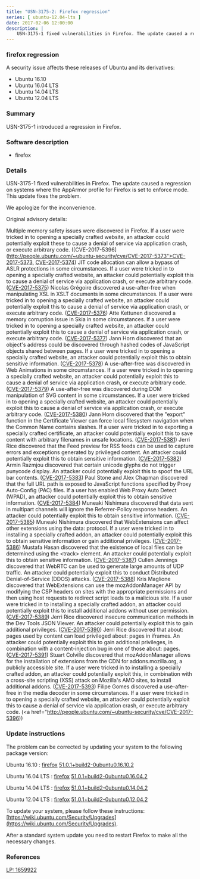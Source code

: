 ```yaml
---
title: "USN-3175-2: Firefox regression"
series: [ ubuntu-12.04-lts ]
date: 2017-02-06 12:00:00
description: |
    USN-3175-1 fixed vulnerabilities in Firefox. The update caused a regression on systems where the AppArmor profile for Firefox is set to enforce mode. This update fixes the problem.
--- 
```

 
### firefox regression

A security issue affects these releases of Ubuntu and its derivatives:

* Ubuntu 16.10
* Ubuntu 16.04 LTS
* Ubuntu 14.04 LTS
* Ubuntu 12.04 LTS

### Summary

USN-3175-1 introduced a regression in Firefox. 

### Software description

* firefox 

### Details

USN-3175-1 fixed vulnerabilities in Firefox. The update caused a regression on systems where the AppArmor profile for Firefox is set to enforce mode. This update fixes the problem.

We apologize for the inconvenience.

Original advisory details:

 Multiple memory safety issues were discovered in Firefox. If a user were tricked in to opening a specially crafted website, an attacker could potentially exploit these to cause a denial of service via application crash, or execute arbitrary code. ([CVE-2017-5396](http://people.ubuntu.com/~ubuntu-security/cve/CVE-2017-5373">CVE-2017-5373</a>, <a href="http://people.ubuntu.com/~ubuntu-security/cve/CVE-2017-5374">CVE-2017-5374</a>) JIT code allocation can allow a bypass of ASLR protections in some circumstances. If a user were tricked in to opening a specially crafted website, an attacker could potentially exploit this to cause a denial of service via application crash, or execute arbitrary code. (<a href="http://people.ubuntu.com/~ubuntu-security/cve/CVE-2017-5375">CVE-2017-5375</a>) Nicolas Grégoire discovered a use-after-free when manipulating XSL in XSLT documents in some circumstances. If a user were tricked in to opening a specially crafted website, an attacker could potentially exploit this to cause a denial of service via application crash, or execute arbitrary code. (<a href="http://people.ubuntu.com/~ubuntu-security/cve/CVE-2017-5376">CVE-2017-5376</a>) Atte Kettunen discovered a memory corruption issue in Skia in some circumstances. If a user were tricked in to opening a specially crafted website, an attacker could potentially exploit this to cause a denial of service via application crash, or execute arbitrary code. (<a href="http://people.ubuntu.com/~ubuntu-security/cve/CVE-2017-5377">CVE-2017-5377</a>) Jann Horn discovered that an object&#39;s address could be discovered through hashed codes of JavaScript objects shared between pages. If a user were tricked in to opening a specially crafted website, an attacker could potentially exploit this to obtain sensitive information. (<a href="http://people.ubuntu.com/~ubuntu-security/cve/CVE-2017-5378">CVE-2017-5378</a>) A use-after-free was discovered in Web Animations in some circumstances. If a user were tricked in to opening a specially crafted website, an attacker could potentially exploit this to cause a denial of service via application crash, or execute arbitrary code. (<a href="http://people.ubuntu.com/~ubuntu-security/cve/CVE-2017-5379">CVE-2017-5379</a>) A use-after-free was discovered during DOM manipulation of SVG content in some circumstances. If a user were tricked in to opening a specially crafted website, an attacker could potentially exploit this to cause a denial of service via application crash, or execute arbitrary code. (<a href="http://people.ubuntu.com/~ubuntu-security/cve/CVE-2017-5380">CVE-2017-5380</a>) Jann Horn discovered that the &quot;export&quot; function in the Certificate Viewer can force local filesystem navigation when the Common Name contains slashes. If a user were tricked in to exporting a specially crafted certificate, an attacker could potentially exploit this to save content with arbitrary filenames in unsafe locations. (<a href="http://people.ubuntu.com/~ubuntu-security/cve/CVE-2017-5381">CVE-2017-5381</a>) Jerri Rice discovered that the Feed preview for RSS feeds can be used to capture errors and exceptions generated by privileged content. An attacker could potentially exploit this to obtain sensitive information. (<a href="http://people.ubuntu.com/~ubuntu-security/cve/CVE-2017-5382">CVE-2017-5382</a>) Armin Razmjou discovered that certain unicode glyphs do not trigger punycode display. An attacker could potentially exploit this to spoof the URL bar contents. (<a href="http://people.ubuntu.com/~ubuntu-security/cve/CVE-2017-5383">CVE-2017-5383</a>) Paul Stone and Alex Chapman discovered that the full URL path is exposed to JavaScript functions specified by Proxy Auto-Config (PAC) files. If a user has enabled Web Proxy Auto Detect (WPAD), an attacker could potentially exploit this to obtain sensitive information. (<a href="http://people.ubuntu.com/~ubuntu-security/cve/CVE-2017-5384">CVE-2017-5384</a>) Muneaki Nishimura discovered that data sent in multipart channels will ignore the Referrer-Policy response headers. An attacker could potentially exploit this to obtain sensitive information. (<a href="http://people.ubuntu.com/~ubuntu-security/cve/CVE-2017-5385">CVE-2017-5385</a>) Muneaki Nishimura discovered that WebExtensions can affect other extensions using the data: protocol. If a user were tricked in to installing a specially crafted addon, an attacker could potentially exploit this to obtain sensitive information or gain additional privileges. (<a href="http://people.ubuntu.com/~ubuntu-security/cve/CVE-2017-5386">CVE-2017-5386</a>) Mustafa Hasan discovered that the existence of local files can be determined using the &lt;track&gt; element. An attacker could potentially exploit this to obtain sensitive information. (<a href="http://people.ubuntu.com/~ubuntu-security/cve/CVE-2017-5387">CVE-2017-5387</a>) Cullen Jennings discovered that WebRTC can be used to generate large amounts of UDP traffic. An attacker could potentially exploit this to conduct Distributed Denial-of-Service (DDOS) attacks. (<a href="http://people.ubuntu.com/~ubuntu-security/cve/CVE-2017-5388">CVE-2017-5388</a>) Kris Maglione discovered that WebExtensions can use the mozAddonManager API by modifying the CSP headers on sites with the appropriate permissions and then using host requests to redirect script loads to a malicious site. If a user were tricked in to installing a specially crafted addon, an attacker could potentially exploit this to install additional addons without user permission. (<a href="http://people.ubuntu.com/~ubuntu-security/cve/CVE-2017-5389">CVE-2017-5389</a>) Jerri Rice discovered insecure communication methods in the Dev Tools JSON Viewer. An attacker could potentially exploit this to gain additional privileges. (<a href="http://people.ubuntu.com/~ubuntu-security/cve/CVE-2017-5390">CVE-2017-5390</a>) Jerri Rice discovered that about: pages used by content can load privileged about: pages in iframes. An attacker could potentially exploit this to gain additional privileges, in combination with a content-injection bug in one of those about: pages. (<a href="http://people.ubuntu.com/~ubuntu-security/cve/CVE-2017-5391">CVE-2017-5391</a>) Stuart Colville discovered that mozAddonManager allows for the installation of extensions from the CDN for addons.mozilla.org, a publicly accessible site. If a user were tricked in to installing a specially crafted addon, an attacker could potentially exploit this, in combination with a cross-site scripting (XSS) attack on Mozilla&#39;s AMO sites, to install additional addons. (<a href="http://people.ubuntu.com/~ubuntu-security/cve/CVE-2017-5393">CVE-2017-5393</a>) Filipe Gomes discovered a use-after-free in the media decoder in some circumstances. If a user were tricked in to opening a specially crafted website, an attacker could potentially exploit this to cause a denial of service via application crash, or execute arbitrary code. (<a href="http://people.ubuntu.com/~ubuntu-security/cve/CVE-2017-5396)) 

### Update instructions

The problem can be corrected by updating your system to the following package version:

Ubuntu 16.10
 : [firefox](https://launchpad.net/ubuntu/+source/firefox) <span> [51.0.1+build2-0ubuntu0.16.10.2](https://launchpad.net/ubuntu/+source/firefox/51.0.1+build2-0ubuntu0.16.10.2) </span> 

Ubuntu 16.04 LTS
 : [firefox](https://launchpad.net/ubuntu/+source/firefox) <span> [51.0.1+build2-0ubuntu0.16.04.2](https://launchpad.net/ubuntu/+source/firefox/51.0.1+build2-0ubuntu0.16.04.2) </span> 

Ubuntu 14.04 LTS
 : [firefox](https://launchpad.net/ubuntu/+source/firefox) <span> [51.0.1+build2-0ubuntu0.14.04.2](https://launchpad.net/ubuntu/+source/firefox/51.0.1+build2-0ubuntu0.14.04.2) </span> 

Ubuntu 12.04 LTS
 : [firefox](https://launchpad.net/ubuntu/+source/firefox) <span> [51.0.1+build2-0ubuntu0.12.04.2](https://launchpad.net/ubuntu/+source/firefox/51.0.1+build2-0ubuntu0.12.04.2) </span> 

To update your system, please follow these instructions: [https://wiki.ubuntu.com/Security/Upgrades](https://wiki.ubuntu.com/Security/Upgrades).

After a standard system update you need to restart Firefox to make all the necessary changes. 

### References

 [LP: 1659922](https://launchpad.net/bugs/1659922)
 
